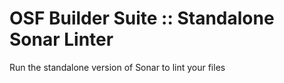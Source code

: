 # OSF Builder Suite :: Standalone Sonar Linter
Run the standalone version of Sonar to lint your files
